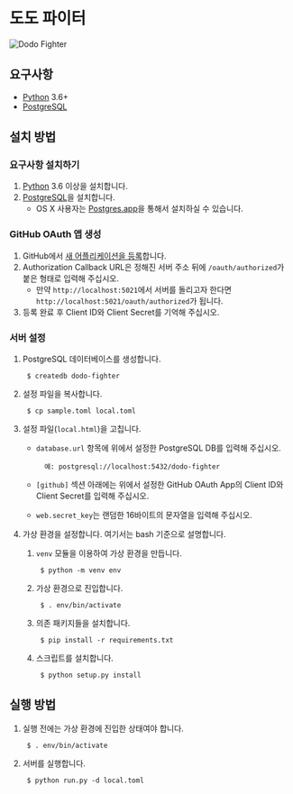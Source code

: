 # 도도 파이터

![Dodo Fighter](https://spoqa.github.io/images/2018-08-08/dodofighter.png)

## 요구사항

- [Python] 3.6+
- [PostgreSQL]

## 설치 방법

### 요구사항 설치하기

1. [Python] 3.6 이상을 설치합니다.
1. [PostgreSQL]을 설치합니다.
   * OS X 사용자는 [Postgres.app](http://postgresapp.com/)을 통해서 설치하실 수 있습니다.

### GitHub OAuth 앱 생성

1. GitHub에서 [새 어플리케이션을 등록](https://github.com/settings/applications/new)합니다.
1. Authorization Callback URL은 정해진 서버 주소 뒤에 `/oauth/authorized`가 붙은 형태로 입력해 주십시오.
   * 만약 `http://localhost:5021`에서 서버를 돌리고자 한다면 `http://localhost:5021/oauth/authorized`가 됩니다.
1. 등록 완료 후 Client ID와 Client Secret를 기억해 주십시오.

### 서버 설정

1. PostgreSQL 데이터베이스를 생성합니다.

        $ createdb dodo-fighter
        
1. 설정 파일을 복사합니다.

        $ cp sample.toml local.toml
        
1. 설정 파일(`local.html`)을 고칩니다.

    * `database.url` 항목에 위에서 설정한 PostgreSQL DB를 입력해 주십시오.
        
            예: postgresql://localhost:5432/dodo-fighter
        
    * `[github]` 섹션 아래에는 위에서 설정한 GitHub OAuth App의 Client ID와 Client Secret를 입력해 주십시오.
    
    * `web.secret_key`는 랜덤한 16바이트의 문자열을 입력해 주십시오.
    
1. 가상 환경을 설정합니다. 여기서는 bash 기준으로 설명합니다.

    1. `venv` 모듈을 이용하여 가상 환경을 만듭니다.

            $ python -m venv env
            
    1. 가상 환경으로 진입합니다.
    
            $ . env/bin/activate
            
    1. 의존 패키지들을 설치합니다.
    
            $ pip install -r requirements.txt
            
    1. 스크립트를 설치합니다.
    
            $ python setup.py install
            
## 실행 방법

1. 실행 전에는 가상 환경에 진입한 상태여야 합니다.

        $ . env/bin/activate
        
1. 서버를 실행합니다.

        $ python run.py -d local.toml

  [Python]: http://www.python.org
  [PostgreSQL]: http://www.postgresql.org
